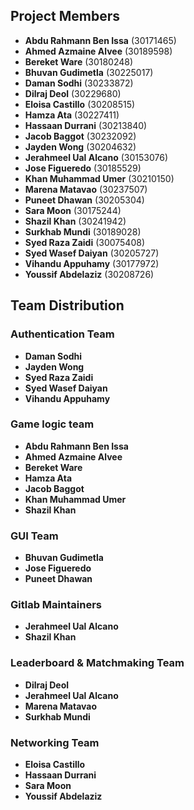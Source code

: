## Project Members

- **Abdu Rahmann Ben Issa** (30171465)
- **Ahmed Azmaine Alvee** (30189598)
- **Bereket Ware** (30180248)
- **Bhuvan Gudimetla** (30225017)
- **Daman Sodhi** (30233872)
- **Dilraj Deol** (30229680)
- **Eloisa Castillo** (30208515)
- **Hamza Ata** (30227411)
- **Hassaan Durrani** (30213840)
- **Jacob Baggot** (30232092)
- **Jayden Wong** (30204632)
- **Jerahmeel Ual Alcano** (30153076)
- **Jose Figueredo** (30185529)
- **Khan Muhammad Umer** (30210150)
- **Marena Matavao** (30237507)
- **Puneet Dhawan** (30205304)
- **Sara Moon** (30175244)
- **Shazil Khan** (30241942)
- **Surkhab Mundi** (30189028)
- **Syed Raza Zaidi** (30075408)
- **Syed Wasef Daiyan** (30205727)
- **Vihandu Appuhamy** (30177972)
- **Youssif Abdelaziz** (30208726)

## Team Distribution

### Authentication Team

- **Daman Sodhi** 
- **Jayden Wong** 
- **Syed Raza Zaidi**
- **Syed Wasef Daiyan** 
- **Vihandu Appuhamy**

### Game logic team


- **Abdu Rahmann Ben Issa** 
- **Ahmed Azmaine Alvee** 
- **Bereket Ware**
- **Hamza Ata** 
- **Jacob Baggot** 
- **Khan Muhammad Umer** 
- **Shazil Khan** 

### GUI Team

- **Bhuvan Gudimetla**
- **Jose Figueredo** 
- **Puneet Dhawan**

### Gitlab Maintainers
- **Jerahmeel Ual Alcano**
- **Shazil Khan**

### Leaderboard & Matchmaking Team

- **Dilraj Deol** 
- **Jerahmeel Ual Alcano**
- **Marena Matavao**
- **Surkhab Mundi** 

### Networking Team

- **Eloisa Castillo**
- **Hassaan Durrani** 
- **Sara Moon** 
- **Youssif Abdelaziz**
